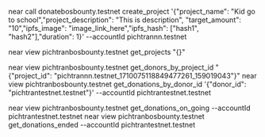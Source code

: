 near call donatebosbounty.testnet create_project '{"project_name": "Kid go to school","project_description": "This is description", "target_amount": "10","ipfs_image": "image_link_here","ipfs_hash": ["hash1", "hash2"],"duration": 1}' --accountId pichtrannn.testnet

near view pichtranbosbounty.testnet get_projects "{}"

near view pichtranbosbounty.testnet get_donors_by_project_id "{"project_id": "pichtrannn.testnet_1710075118849477261_159019043"}"
near view pichtranbosbounty.testnet get_donations_by_donor_id '{"donor_id": "pichtrantestnet.testnet"}' --accountId pichtrantestnet.testnet

near view pichtranbosbounty.testnet get_donations_on_going --accountId pichtrantestnet.testnet
near view pichtranbosbounty.testnet get_donations_ended --accountId pichtrantestnet.testnet
